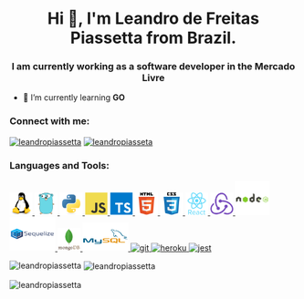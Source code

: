 <h1 align="center">Hi 👋, I'm Leandro de Freitas Piassetta from Brazil.</h1>
<h3 align="center">I am currently working as a software developer in the Mercado Livre</h3>

- 🌱 I’m currently learning **GO**

<h3 align="left">Connect with me:</h3>
<p align="left">
<a href="https://linkedin.com/in/leandropiassetta" target="blank"><img align="center" src="https://raw.githubusercontent.com/rahuldkjain/github-profile-readme-generator/master/src/images/icons/Social/linked-in-alt.svg" alt="leandropiassetta" height="30" width="40" /></a>
<a href="https://instagram.com/leandropiasseta" target="blank"><img align="center" src="https://raw.githubusercontent.com/rahuldkjain/github-profile-readme-generator/master/src/images/icons/Social/instagram.svg" alt="leandropiasseta" height="30" width="40" /></a>
</p>

<h3 align="left">Languages and Tools:</h3>

<p align="left">
  <a href="https://www.linux.org/" target="_blank" rel="noreferrer"> <img src="https://raw.githubusercontent.com/devicons/devicon/master/icons/linux/linux-original.svg" alt="linux" width="40" height="40"/> </a>
 <a href="https://go.dev/doc/" target="_blank" rel="noreferrer"> <img src="https://raw.githubusercontent.com/devicons/devicon/master/icons/go/go-original.svg" alt="go" border="0" width="40" height="40" > </a>
  <a href="https://www.python.org" target="_blank" rel="noreferrer"> <img src="https://raw.githubusercontent.com/devicons/devicon/master/icons/python/python-original.svg" alt="python" width="40" height="40"/> </a>
  <a href="https://developer.mozilla.org/en-US/docs/Web/JavaScript" target="_blank" rel="noreferrer"> <img src="https://raw.githubusercontent.com/devicons/devicon/master/icons/javascript/javascript-original.svg" alt="javascript" width="40" height="40"/> </a>
  <a href="https://www.typescriptlang.org/" target="_blank" rel="noreferrer"> <img src="https://raw.githubusercontent.com/devicons/devicon/master/icons/typescript/typescript-original.svg" alt="typescript" width="40" height="40"/> </a>
 <a href="https://developer.mozilla.org/pt-BR/docs/Web/HTML/Element" target="_blank" rel="noreferrer"> 
  <img src="https://raw.githubusercontent.com/devicons/devicon/master/icons/html5/html5-original-wordmark.svg" alt="html5" width="40" height="40"/> </a>
  <a href="https://www.w3schools.com/css/" target="_blank" rel="noreferrer"> <img src="https://raw.githubusercontent.com/devicons/devicon/master/icons/css3/css3-original-wordmark.svg" alt="css3" width="40" height="40"/> </a>
  <a href="https://reactjs.org/" target="_blank" rel="noreferrer"> <img src="https://raw.githubusercontent.com/devicons/devicon/master/icons/react/react-original-wordmark.svg" alt="react" width="40" height="40"/> </a> <a href="https://redux.js.org" target="_blank" rel="noreferrer"> <img src="https://raw.githubusercontent.com/devicons/devicon/master/icons/redux/redux-original.svg" alt="redux" width="40" height="40"/> </a>
   <a href="https://nodejs.org" target="_blank" rel="noreferrer"> <img src="https://raw.githubusercontent.com/devicons/devicon/master/icons/nodejs/nodejs-original-wordmark.svg" alt="nodejs" width="60" height="60"/> </a>
   <a href="https://sequelize.org/" target="_blank" rel="noreferrer"> <img src="https://raw.githubusercontent.com/devicons/devicon/master/icons/sequelize/sequelize-original-wordmark.svg" alt="sequelize" width="80" height="60"/> </a>
  <a href="https://www.mongodb.com/" target="_blank" rel="noreferrer"> <img src="https://raw.githubusercontent.com/devicons/devicon/master/icons/mongodb/mongodb-original-wordmark.svg" alt="mongodb" width="40" height="40"/> </a>
 <a href="https://dev.mysql.com/doc/" target="_blank" rel="noreferrer"> <img src="https://raw.githubusercontent.com/devicons/devicon/master/icons/mysql/mysql-original-wordmark.svg" alt="mysql" border="0" width="80" height="50" >  </a> 
  <a href="https://git-scm.com/" target="_blank" rel="noreferrer"> <img src="https://www.vectorlogo.zone/logos/git-scm/git-scm-icon.svg" alt="git" width="40" height="40"/> </a> <a href="https://heroku.com" target="_blank" rel="noreferrer"> <img src="https://www.vectorlogo.zone/logos/heroku/heroku-icon.svg" alt="heroku" width="40" height="40"/> </a> 
 <a href="https://jestjs.io" target="_blank" rel="noreferrer"> <img src="https://www.vectorlogo.zone/logos/jestjsio/jestjsio-icon.svg" alt="jest" width="40" height="40"/> </a>  


<p><img align="left" src="https://github-readme-stats.vercel.app/api/top-langs?username=leandropiassetta&show_icons=true&locale=en&layout=compact" alt="leandropiassetta" /></p>

<p>&nbsp;<img align="center" src="https://github-readme-stats.vercel.app/api?username=leandropiassetta&show_icons=true&locale=en" alt="leandropiassetta" /></p>

<p><img align="center" src="https://github-readme-streak-stats.herokuapp.com/?user=leandropiassetta" alt="leandropiassetta" /></p>
